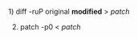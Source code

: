 <html><body><p>1) diff -ruP original  <b>modified</b>  &gt; <i>patch</i>

2) patch -p0 &lt; <i>patch</i></p></body></html>